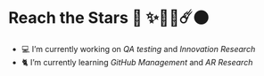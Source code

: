 # **Reach the Stars** 🚀 ✨💫🌠☄️🌑 

- 💻 I’m currently working on *QA testing* and *Innovation Research*
- 🐈 I’m currently learning *GitHub Management* and *AR Research*


